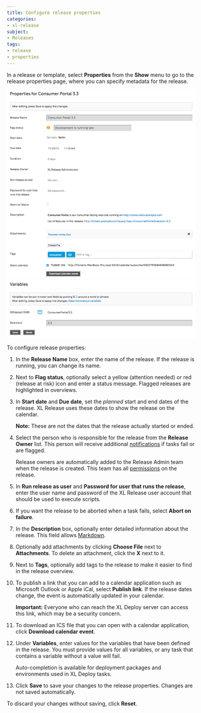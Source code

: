 ```yaml
---
title: Configure release properties
categories:
- xl-release
subject:
- Releases
tags:
- release
- properties
---
```


In a release or template, select **Properties** from the **Show** menu to go to the release properties page, where you can specify metadata for the release.

![Release properties](../images/release-properties-part-1.png)
![Release properties](../images/release-properties-part-2.png)

To configure release properties:

1. In the **Release Name** box, enter the name of the release. If the release is running, you can change its name.
2. Next to **Flag status**, optionally select a yellow (attention needed) or red (release at risk) icon and enter a status message. Flagged releases are highlighted in overviews.
3. In **Start date** and **Due date**, set the *planned* start and end dates of the release. XL Release uses these dates to show the release on the calendar.

    **Note:** These are not the dates that the release actually started or ended.

4. Select the person who is responsible for the release from the **Release Owner** list. This person will receive additional [notifications](/xl-release/concept/notifications-in-xl-release.html) if tasks fail or are flagged.

    Release owners are automatically added to the Release Admin team when the release is created. This team has all [permissions](/xl-release/how-to/configure-permissions-for-a-release.html) on the release.

5. In **Run release as user** and **Password for user that runs the release**, enter the user name and password of the XL Release user account that should be used to execute scripts.
6. If you want the release to be aborted when a task fails, select **Abort on failure**.
7. In the **Description** box, optionally enter detailed information about the release. This field allows [Markdown](/xl-release/how-to/use-markdown-in-xl-release.html).
8. Optionally add attachments by clicking **Choose File** next to **Attachments**. To delete an attachment, click the **X** next to it.
9. Next to **Tags**, optionally add tags to the release to make it easier to find in the release overview.
10. To publish a link that you can add to a calendar application such as Microsoft Outlook or Apple iCal, select **Publish link**. If the release dates change, the event is automatically updated in your calendar.

    **Important:** Everyone who can reach the XL Deploy server can access this link, which may be a security concern.

11. To download an ICS file that you can open with a calendar application, click **Download calendar event**.
12. Under **Variables**, enter values for the variables that have been defined in the release. You must provide values for all variables, or any task that contains a variable without a value will fail.

    Auto-completion is available for deployment packages and environments used in XL Deploy tasks.

13. Click **Save** to save your changes to the release properties. Changes are not saved automatically.

To discard your changes without saving, click **Reset**.
